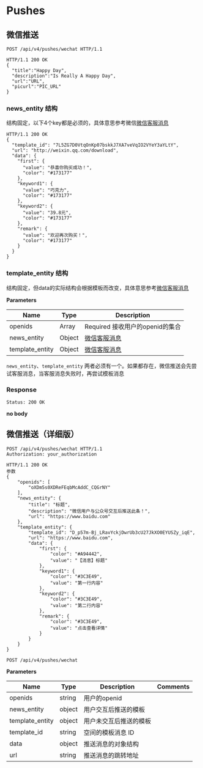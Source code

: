 # Pushes

## 微信推送

```http 
POST /api/v4/pushes/wechat HTTP/1.1

```

```http
HTTP/1.1 200 OK
{
  "title":"Happy Day",
  "description":"Is Really A Happy Day",
  "url":"URL",
  "picurl":"PIC_URL"
}

```

### news_entity 结构

结构固定，以下4个key都是必须的，具体意思参考微信[微信客服消息](https://mp.weixin.qq.com/wiki?t=resource/res_main&id=mp1421140547)

```http
HTTP/1.1 200 OK
{
  "template_id": "7L5ZG7D0VtqOnKp07bskkJ7XA7veVqIO2VYeY3aYLtY",
  "url": "http://weixin.qq.com/download",
  "data": {
    "first": {
      "value": "恭喜你购买成功！",
      "color": "#173177"
    },
    "keyword1": {
      "value": "巧克力",
      "color": "#173177"
    },
    "keyword2": {
      "value": "39.8元",
      "color": "#173177"
    },
    "remark": {
      "value": "欢迎再次购买！",
      "color": "#173177"
    }
  }
}

```

### template_entity 结构

结构固定，但data的实际结构会根据模板而改变，具体意思参考[微信客服消息](https://mp.weixin.qq.com/wiki?t=resource/res_main&id=mp1421140547)

**Parameters**

| Name            | Type   | Description                                                                       |
| --------------- | ------ | --------------------------------------------------------------------------------- |
| openids         | Array  | Required 接收用户的openid的集合                                                   |
| news_entity     | Object | [微信客服消息](https://mp.weixin.qq.com/wiki?t=resource/res_main&id=mp1421140547) |
| template_entity | Object | [微信客服消息](https://mp.weixin.qq.com/wiki?t=resource/res_main&id=mp1421140547) |

`news_entity`、`template_entity` 两者必须有一个。如果都存在，微信推送会先尝试客服消息，当客服消息失败时，再尝试模板消息

### Response

`Status: 200 OK`

**no body**



## 微信推送（详细版）

```http
POST /api/v4/pushes/wechat HTTP/1.1
Authorization: your_authorization
```

```http
HTTP/1.1 200 OK
参数
{
	"openids": [
		"oXDm5s0XDReFEqbMcAddC_CQGrNY"
	],
	"news_entity": {
		"title": "标题",
		"description": "微信用户与公众号交互后推送此条！",
		"url": "https://www.baidu.com"
	},
	"template_entity": {
		"template_id": "D_p57m-Bj_LRavYckjDwrUb3cU27JkXO0EYUSZy_iqE",
		"url": "https://www.baidu.com",
		"data": {
			"first": {
				"color": "#A94442",
				"value": "【消息】标题"
			},
			"keyword1": {
				"color": "#3C3E49",
				"value": "第一行内容"
			},
			"keyword2": {
				"color": "#3C3E49",
				"value": "第二行内容"
			},
			"remark": {
				"color": "#3C3E49",
				"value": "点击查看详情"
			}
		}
	}
}

```

`POST /api/v4/pushes/wechat`

**Parameters**

| Name            | Type   | Description            | Comments |
| --------------- | ------ | ---------------------- | -------- |
| openids         | string | 用户的openid           |
| news_entity     | object | 用户交互后推送的模板   |
| template_entity | object | 用户未交互后推送的模板 |
| template_id     | string | 空间的模板消息 ID      |
| data            | object | 推送消息的对象结构     |
| url             | string | 推送消息的跳转地址     |



